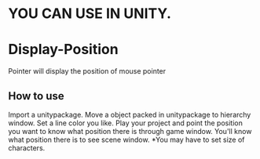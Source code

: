 # YOU CAN USE IN UNITY.
# Display-Position
 Pointer will display the position of mouse pointer
## How to use
 Import a unitypackage.
 Move a object packed in unitypackage to hierarchy window.
 Set a line color you like.
 Play your project and point the position you want to know what position there is through game window.
 You'll know what position there is to see scene window.
 *You may have to set size of characters.
